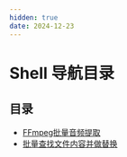 ```yaml
---
hidden: true
date: 2024-12-23
---
```

# Shell 导航目录

## 目录
* [FFmpeg批量音频提取](./ffmpeg-videoToAudio.md)
* [批量查找文件内容并做替换](./linux-find-replace.md)